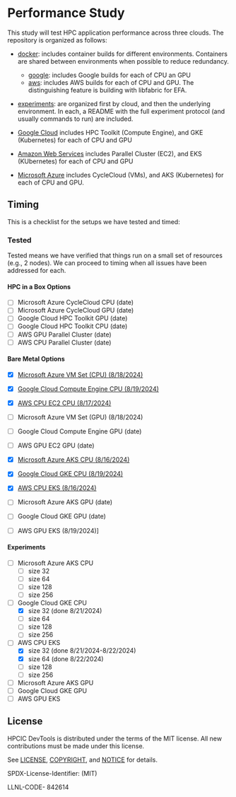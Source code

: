 # Performance Study

This study will test HPC application performance across three clouds. The repository is organized as follows:

- [docker](docker): includes container builds for different environments. Containers are shared between environments when possible to reduce redundancy.
  - [google](docker/google): includes Google builds for each of CPU an GPU
  - [aws](docker/aws): includes AWS builds for each of CPU and GPU. The distinguishing feature is building with libfabric for EFA.

- [experiments](experiments): are organized first by cloud, and then the underlying environment. In each, a README with the full experiment protocol (and usually commands to run) are included.
 - [Google Cloud](experiments/google) includes HPC Toolkit (Compute Engine), and GKE (Kubernetes) for each of CPU and GPU
 - [Amazon Web Services](experiments/aws) includes Parallel Cluster (EC2), and EKS (KUbernetes) for each of CPU and GPU
 - [Microsoft Azure](experiments/azure) includes CycleCloud (VMs), and AKS (Kubernetes) for each of CPU and GPU.

## Timing

This is a checklist for the setups we have tested and timed:

### Tested

Tested means we have verified that things run on a small set of resources (e.g., 2 nodes). We can proceed to timing when all issues have been addressed for each.

#### HPC in a Box Options

- [ ] Microsoft Azure CycleCloud CPU (date)
- [ ] Microsoft Azure CycleCloud GPU (date)
- [ ] Google Cloud HPC Toolkit GPU (date)
- [ ] Google Cloud HPC Toolkit CPU (date)
- [ ] AWS GPU Parallel Cluster (date)
- [ ] AWS CPU Parallel Cluster (date)

#### Bare Metal Options

- [x] [Microsoft Azure VM Set (CPU) (8/18/2024)](experiments/azure/vmset/cpu)
- [x] [Google Cloud Compute Engine CPU (8/19/2024)](experiments/google/compute-engine/cpu)
- [x] [AWS CPU EC2 CPU (8/17/2024)](experiments/aws/ec2/cpu)
- [ ] Microsoft Azure VM Set (GPU) (8/18/2024)
- [ ] Google Cloud Compute Engine GPU (date)
- [ ] AWS GPU EC2 GPU (date)

- [x] [Microsoft Azure AKS CPU (8/16/2024)](experiments/azure/aks/cpu)
- [x] [Google Cloud GKE CPU (8/19/2024)](experiments/google/eks/cpu)
- [x] [AWS CPU EKS (8/16/2024)](experiments/aws/eks/cpu)
- [ ] Microsoft Azure AKS GPU (date)
- [ ] Google Cloud GKE GPU (date)
- [ ] AWS GPU EKS (8/19/2024)]

#### Experiments

- [ ] Microsoft Azure AKS CPU
  - [ ] size 32
  - [ ] size 64
  - [ ] size 128
  - [ ] size 256
- [ ] Google Cloud GKE CPU
  - [x] size 32 (done 8/21/2024)
  - [ ] size 64
  - [ ] size 128
  - [ ] size 256
- [ ] AWS CPU EKS
  - [x] size 32 (done 8/21/2024-8/22/2024)
  - [x] size 64  (done 8/22/2024)
  - [ ] size 128
  - [ ] size 256
- [ ] Microsoft Azure AKS GPU
- [ ] Google Cloud GKE GPU
- [ ] AWS GPU EKS

## License

HPCIC DevTools is distributed under the terms of the MIT license.
All new contributions must be made under this license.

See [LICENSE](https://github.com/converged-computing/cloud-select/blob/main/LICENSE),
[COPYRIGHT](https://github.com/converged-computing/cloud-select/blob/main/COPYRIGHT), and
[NOTICE](https://github.com/converged-computing/cloud-select/blob/main/NOTICE) for details.

SPDX-License-Identifier: (MIT)

LLNL-CODE- 842614
